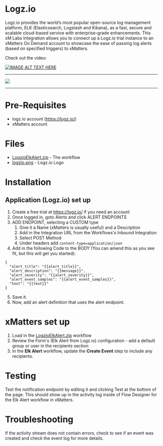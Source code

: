 # Logz.io
Logz.io provides the world’s most popular open-source log management platform, ELK (Elasticsearch, Logstash and Kibana), as a fast, secure and scalable cloud-based service with enterprise-grade enhancements. This xM Labs Integration allows you to connect up a Logz.io trial instance to an xMatters On Demand account to showcase the ease of passing log alerts (based on specified triggers) to xMatters. 

Check out the video:

[![IMAGE ALT TEXT HERE](https://img.youtube.com/vi/T6QuCnfr1vY/0.jpg)](https://www.youtube.com/watch?v=T6QuCnfr1vY)

---------

<kbd>
  <img src="https://github.com/xmatters/xMatters-Labs/raw/master/media/disclaimer.png">
</kbd>

---------


# Pre-Requisites
* logz.io account (https://logz.io/)
* xMatters account

# Files
* [LogzioElkAlert.zip](LogzioElkAlert.zip) - The workflow
* [logzio.png](logsio.png) - Logz.io Logo

# Installation

## Application (Logz.io) set up

1. Create a free trial at https://logz.io/ if you need an account
2. Once logged in, goto Alerts and click ALERT ENDPOINTS
3. ADD ENDPOINT, selecting a CUSTOM type
    1. Give it a Name (xMatters is usually useful) and a Description
    2. Add in the Integration URL from the Workflows's Inbound Integration
    3. Select POST Method
    4. Under headers add `content-type=application/json`
4. Add in the following Code to the BODY (You can amend this as you see fit, but this will get you started):

```
{
  "alert_title": "{{alert_title}}",
  "alert_description": "{{message}}",
  "alert_severity": "{{alert_severity}}",
  "alert_event_samples": "{{alert_event_samples}}",
  "text": "{{text}}"
}
```

5. Save it.
6. Now, add an alert definition that uses the alert endpoint.
   
# xMatters set up

1. Load in the [LogzioElkAlert.zip](LogzioElkAlert.zip) workflow
2. Review the Form's (Elk Alert from Logz.io) configuration - add a default group or user in the recipients section
3. In the **Elk Alert** workflow, update the **Create Event** step to include any recipients.

# Testing
Test the notification endpoint by editing it and clicking Test at the bottom of the page. This should show up in the activity log inside of Flow Designer for the Elk Alert workflow in xMatters.

# Troubleshooting
If the activity stream does not contain errors, check to see if an event was created and check the event log for more details. 
